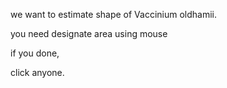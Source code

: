 

we want to estimate shape of Vaccinium oldhamii.

you need designate area using mouse

if you done,

click anyone.

